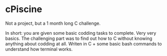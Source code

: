 # cPiscine

Not a project, but a 1 month long C challenge.

In short: you are given some basic codding tasks to complete. Very very basics. The challenging part was to find out how to C without knowing anything about codding at all. Writen in C + some basic bash commands to understand how terminal works.
